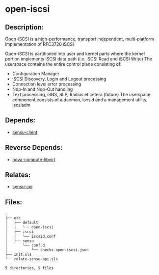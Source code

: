 # open-iscsi

## Description:

Open-iSCSI is a high-performance, transport independent, multi-platform implementation of RFC3720 iSCSI

Open-iSCSI is partitioned into user and kernel parts where the kernel portion implements iSCSI data path (i.e. iSCSI Read and iSCSI Write) The userspace contains the entire control plane consisting of:
* Configuration Manager
* iSCSI Discovery, Login and Logout processing
* Connection level error processing
* Nop-In and Nop-Out handling
* Text processing, iSNS, SLP, Radius et cetera (future)
The userspace component consists of a daemon, iscsid and a management utility, iscsiadm

## Depends:

  -  [sensu-client](salt/sensu-client)

## Reverse Depends:

  -  [nova-compute-libvirt](salt/nova-compute-libvirt)

## Relates:

  -  [sensu-api](salt/sensu-api)

## Files:

```bash
.
├── etc
│   ├── default
│   │   └── open-iscsi
│   ├── iscsi
│   │   └── iscsid.conf
│   └── sensu
│       └── conf.d
│           └── checks-open-iscsi.json
├── init.sls
└── relate-sensu-api.sls

5 directories, 5 files
```
